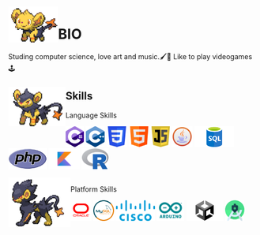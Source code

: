  
<img align='left' src='https://github.com/PachaConJet/PachaConJet/blob/main/Bio/shinx.gif' width='20%'> 


# BIO
Studing computer science, love art and music.🖌️🎨 
Like to play videogames🕹️
###

<img align='left' src='https://github.com/PachaConJet/PachaConJet/blob/main/Bio/Luxio.gif' width='23%'> 
<h2 align="left">Skills</h2>
<p align="left">Language Skills</p>
<p align="left">
 <img src='https://github.com/PachaConJet/PachaConJet/blob/main/Skills/C%23.png' height='42px'/>
 <img src='https://github.com/PachaConJet/PachaConJet/blob/main/Skills/C%2B%2B.png' height='42px'/>
 <img src='https://github.com/PachaConJet/PachaConJet/blob/main/Skills/css.png' height='42px'/>
 <img src='https://github.com/PachaConJet/PachaConJet/blob/main/Skills/html.png' height='42px'/>
 <img src='https://github.com/PachaConJet/PachaConJet/blob/main/Skills/Javas.png' height='42px'/>
 <img src='https://github.com/PachaConJet/PachaConJet/blob/main/Skills/java.png' height='42px'/>
 <img src='https://github.com/PachaConJet/PachaConJet/blob/main/Skills/sql.png' height='42px'/>
 <img src='https://github.com/PachaConJet/PachaConJet/blob/main/Skills/php.png' height='42px'/>
 <img src='https://github.com/PachaConJet/PachaConJet/blob/main/Skills/Kotlin.png' height='42px'/>
  <img src='https://github.com/PachaConJet/PachaConJet/blob/main/Skills/R_logo.png' height='42px'/>
</p>
<img align='left' src='https://github.com/PachaConJet/PachaConJet/blob/main/Bio/Luxray.gif' width='25%'>

 <h2 align="left"></h2>
<p align="left">Platform Skills</p>
<p align="left">
  <img src='https://github.com/PachaConJet/PachaConJet/blob/main/Skills/Oracle.png' height='42px'/>
 <img src='https://github.com/PachaConJet/PachaConJet/blob/main/Skills/mysql.png' height='42px'/>
 <img src='https://github.com/PachaConJet/PachaConJet/blob/main/Skills/cisco.png' height='42px'/>
  <img src='https://github.com/PachaConJet/PachaConJet/blob/main/Skills/Arduino.png' height='42px'/>
 <img src='https://github.com/PachaConJet/PachaConJet/blob/main/Skills/Unity.png' height='42px'/>
 <img src='https://github.com/PachaConJet/PachaConJet/blob/main/Skills/Android%20Studio.png' height='42px'/>
</p>


